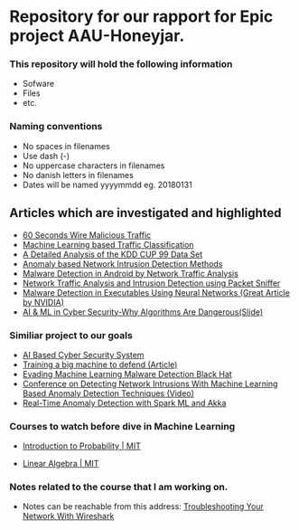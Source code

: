 # Repository for our rapport for Epic project AAU-Honeyjar.

### This repository will hold the following information

* Sofware
* Files
* etc.

### Naming conventions
* No spaces in filenames 
* Use dash (-)
* No uppercase characters in filenames
* No danish letters in filenames
* Dates will be named yyyymmdd eg. 20180131

## Articles which are investigated and highlighted

- [60 Seconds Wire Malicious Traffic](research-articles/60%20Seconds%20Wire%20Malicious%20Traffic.pdf)
- [Machine Learning based Traffic Classification](research-articles/Machine%20Learning%20based%20Traffic%20Classification.pdf)
- [A Detailed Analysis of the KDD CUP 99 Data Set](research-articles/A_Detailed_Analysis_of_the_KDD_CUP_99_Da.pdf)     
- [Anomaly based Network Intrusion Detection Methods](research-articles/Anomaly-based-Network-Intrusion-Detection-Methods.pdf)
- [Malware Detection in Android by Network Traffic Analysis](research-articles/Malware%20Detection%20in%20Android%20by%20Network%20Traffic%20Analysis.pdf)
- [Network Traffic Analysis and Intrusion Detection using Packet Sniffer](research-articles/Network-Traffic-Analysis-and-Intrusion-Detection-using-Packet-Sniffer.pdf)
- [Malware Detection in Executables Using Neural Networks (Great Article by NVIDIA)](https://devblogs.nvidia.com/malware-detection-neural-networks/)
- [AI & ML in Cyber Security-Why Algorithms Are Dangerous(Slide)](research-articles/2018kaspersky-180309194650.pdf)

### Similiar project to our goals
- [AI Based Cyber Security System](https://thehackernews.com/2016/04/artificial-intelligence-cyber-security.html)
- [Training a big machine to defend (Article)](https://people.csail.mit.edu/kalyan/AI2_Paper.pdf)
- [Evading Machine Learning Malware Detection  Black Hat](https://www.blackhat.com/docs/us-17/thursday/us-17-Anderson-Bot-Vs-Bot-Evading-Machine-Learning-Malware-Detection-wp.pdf)
- [Conference on Detecting Network Intrusions With Machine Learning Based Anomaly Detection Techniques (Video)](https://youtu.be/c71gt-I8Lik)
- [Real-Time Anomaly Detection with Spark ML and Akka](https://www.youtube.com/watch?v=Aeg5yEBuqgM)

### Courses to watch before dive in Machine Learning

- [Introduction to Probability | MIT ](https://www.edx.org/course/introduction-probability-science-mitx-6-041x-2)

-  [Linear Algebra | MIT](https://ocw.mit.edu/courses/mathematics/18-06-linear-algebra-spring-2010/)

### Notes related to the course that I am working on.

- Notes can be reachable from this address: [Troubleshooting Your Network With Wireshark](https://1drv.ms/f/s!AufrJhaLfGmqg4UrNR49V6wrAgRy8w)
